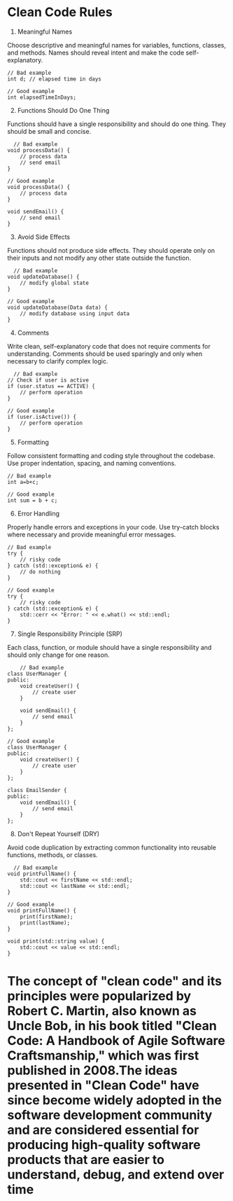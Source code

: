 # **Clean Code Rules**
1. Meaningful Names

  Choose descriptive and meaningful names for variables, functions, classes, and methods. Names should reveal intent and make the code self-explanatory.
  ``` 
  // Bad example
  int d; // elapsed time in days
  
  // Good example
  int elapsedTimeInDays;
  ```
2. Functions Should Do One Thing
      
  Functions should have a single responsibility and should do one thing. They should be small and concise.
  ```
    // Bad example
  void processData() {
      // process data
      // send email
  }
  
  // Good example
  void processData() {
      // process data
  }
  
  void sendEmail() {
      // send email
  }
  ```
3. Avoid Side Effects

  Functions should not produce side effects. They should operate only on their inputs and not modify any other state outside the function.
  ```
    // Bad example
  void updateDatabase() {
      // modify global state
  }
  
  // Good example
  void updateDatabase(Data data) {
      // modify database using input data
  }
```
4. Comments

  Write clean, self-explanatory code that does not require comments for understanding. Comments should be used sparingly and only when necessary to clarify complex logic.
  ```
    // Bad example
  // Check if user is active
  if (user.status == ACTIVE) {
      // perform operation
  }
  
  // Good example
  if (user.isActive()) {
      // perform operation
  }
  ```
5. Formatting

  Follow consistent formatting and coding style throughout the codebase. Use proper indentation, spacing, and naming conventions.
  ```
  // Bad example
  int a=b+c;
  
  // Good example
  int sum = b + c;
  ```
6. Error Handling

  Properly handle errors and exceptions in your code. Use try-catch blocks where necessary and provide meaningful error messages.
  ```
  // Bad example
  try {
      // risky code
  } catch (std::exception& e) {
      // do nothing
  }
  
  // Good example
  try {
      // risky code
  } catch (std::exception& e) {
      std::cerr << "Error: " << e.what() << std::endl;
  }
```
7. Single Responsibility Principle (SRP)

  Each class, function, or module should have a single responsibility and should only change for one reason.
  ```
      // Bad example
  class UserManager {
  public:
      void createUser() {
          // create user
      }
  
      void sendEmail() {
          // send email
      }
  };
  
  // Good example
  class UserManager {
  public:
      void createUser() {
          // create user
      }
  };
  
  class EmailSender {
  public:
      void sendEmail() {
          // send email
      }
  };
  ```
8. Don't Repeat Yourself (DRY)

  Avoid code duplication by extracting common functionality into reusable functions, methods, or classes.
  ```
    // Bad example
  void printFullName() {
      std::cout << firstName << std::endl;
      std::cout << lastName << std::endl;
  }
  
  // Good example
  void printFullName() {
      print(firstName);
      print(lastName);
  }
  
  void print(std::string value) {
      std::cout << value << std::endl;
  }
```

# The concept of "clean code" and its principles were popularized by Robert C. Martin, also known as Uncle Bob, in his book titled "Clean Code: A Handbook of Agile Software Craftsmanship," which was first published in 2008.The ideas presented in "Clean Code" have since become widely adopted in the software development community and are considered essential for producing high-quality software products that are easier to understand, debug, and extend over time

















